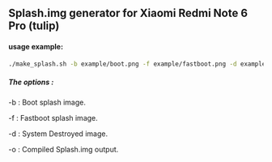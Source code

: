 ## Splash.img generator for Xiaomi Redmi Note 6 Pro (tulip)

#### usage example:
```bash
./make_splash.sh -b example/boot.png -f example/fastboot.png -d example/destroyed.png -o splash.img
```
##### The options :

-b : Boot splash image.

-f : Fastboot splash image.

-d : System Destroyed image.

-o : Compiled Splash.img output.
